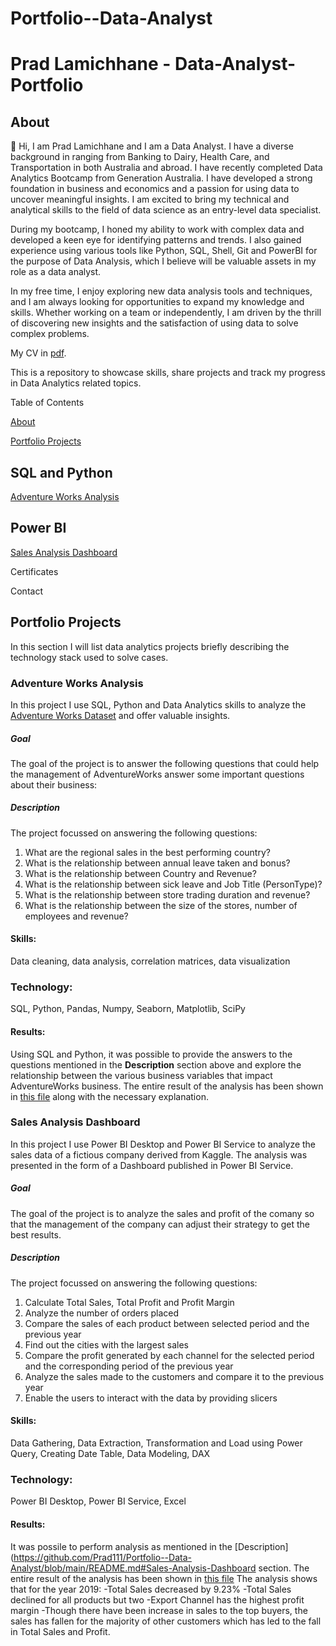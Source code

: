 # Portfolio--Data-Analyst
# **Prad Lamichhane - Data-Analyst-Portfolio**
## **About**
👋 Hi, I am Prad Lamichhane and I am a Data Analyst. I have a diverse background in ranging from Banking to Dairy, Health Care, and Transportation in both Australia and abroad. I have recently completed Data Analytics Bootcamp from Generation Australia. I have developed a strong foundation in business and economics and a passion for using data to uncover meaningful insights. I am excited to bring my technical and analytical skills to the field of data science as an entry-level data specialist.

During my bootcamp, I honed my ability to work with complex data and developed a keen eye for identifying patterns and trends. I also gained experience using various tools like Python, SQL, Shell, Git and PowerBI for the purpose of Data Analysis, which I believe will be valuable assets in my role as a data analyst.

In my free time, I enjoy exploring new data analysis tools and techniques, and I am always looking for opportunities to expand my knowledge and skills. Whether working on a team or independently, I am driven by the thrill of discovering new insights and the satisfaction of using data to solve complex problems.

My CV in [pdf](https://github.com/Prad111/Portfolio--Data-Analyst/blob/main/Prad_Resume_github.pdf).

This is a repository to showcase skills, share projects and track my progress in Data Analytics related topics.


Table of Contents

[About](https://github.com/Prad111/Portfolio--Data-Analyst/blob/main/README.md#about)

[Portfolio Projects](https://github.com/Prad111/Portfolio--Data-Analyst/blob/main/README.md#portfolio-projects)

  

  ## **SQL and Python**

[Adventure Works Analysis](https://github.com/Prad111/Portfolio--Data-Analyst/blob/main/README.md#Adventure-Works-Analysis)

  ## **Power BI**

[Sales Analysis Dashboard](https://github.com/Prad111/Portfolio--Data-Analyst/blob/main/README.md#Sales-Analysis-Dashboard)

Certificates

Contact


## **Portfolio Projects**
In this section I will list data analytics projects briefly describing the technology stack used to solve cases.

### **Adventure Works Analysis**
In this project I use SQL, Python and Data Analytics skills to analyze the [Adventure Works Dataset](https://learn.microsoft.com/en-us/sql/samples/adventureworks-install-configure?view=sql-server-ver15&tabs=ssms) and offer valuable insights. 

  ##### **Goal**
  The goal of the project is to answer the following questions that could help the management of AdventureWorks answer some important questions about their business:
      
  ##### **Description**
  The project focussed on answering the following questions:
  1. What are the regional sales in the best performing country?
  2. What is the relationship between annual leave taken and bonus?
  3. What is the relationship between Country and Revenue?
  4. What is the relationship between sick leave and Job Title (PersonType)?
  5. What is the relationship between store trading duration and revenue?
  6. What is the relationship between the size of the stores, number of employees and revenue?
      
  #### **Skills:** 
  Data cleaning, data analysis, correlation matrices, data visualization
      
  ### **Technology:**
  SQL, Python, Pandas, Numpy, Seaborn, Matplotlib, SciPy
      
  #### **Results:**
  Using SQL and Python, it was possible to provide the answers to the questions mentioned in the **Description** section above and explore the relationship between the various business variables that impact AdventureWorks business.
The entire result of the analysis has been shown in [this file](https://github.com/Prad111/Portfolio--Data-Analyst/blob/main/AdventureWorks.ipynb) along with the necessary explanation.
      
      
### **Sales Analysis Dashboard**
In this project I use Power BI Desktop and Power BI Service to analyze the sales data of a fictious company derived from Kaggle. The analysis was presented in the form of a Dashboard published in Power BI Service.  


##### **Goal**
  The goal of the project is to analyze the sales and profit of the comany so that the management of the company can adjust their strategy to get the best results.
      
  ##### **Description**
  The project focussed on answering the following questions:
  1. Calculate Total Sales, Total Profit and Profit Margin
  2. Analyze the number of orders placed
  3. Compare the sales of each product between selected period and the previous year
  4. Find out the cities with the largest sales
  5. Compare the profit generated by each channel for the selected period and the corresponding period of the previous year
  6. Analyze the sales made to the customers and compare it to the previous year
  7. Enable the users to interact with the data by providing slicers
  #### **Skills:** 
 Data Gathering, Data Extraction, Transformation and Load using Power Query, Creating Date Table, Data Modeling, DAX
      
  ### **Technology:**
  Power BI Desktop, Power BI Service, Excel
      
  #### **Results:**
  It was possile to perform analysis as mentioned in the [Description](https://github.com/Prad111/Portfolio--Data-Analyst/blob/main/README.md#Sales-Analysis-Dashboard section.
  The entire result of the analysis has been shown in [this file](https://github.com/Prad111) The analysis shows that for the year 2019: 
  -Total Sales decreased by 9.23%
  -Total Sales declined for all products but two
  -Export Channel has the highest profit margin
  -Though there have been increase in sales to the top buyers, the sales has fallen for the majority of other customers which has led to the fall in Total Sales and Profit.
          

